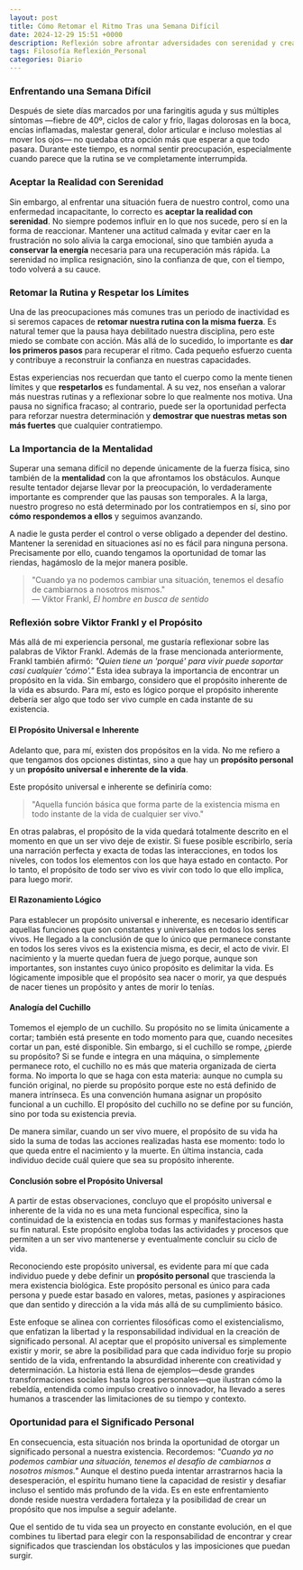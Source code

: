 ```yaml
---
layout: post
title: Cómo Retomar el Ritmo Tras una Semana Difícil
date: 2024-12-29 15:51 +0000
description: Reflexión sobre afrontar adversidades con serenidad y crear un propósito personal que trascienda la existencia.
tags: Filosofía Reflexión_Personal
categories: Diario
---
```


### Enfrentando una Semana Difícil

Después de siete días marcados por una faringitis aguda y sus múltiples síntomas —fiebre de 40º, ciclos de calor y frío, llagas dolorosas en la boca, encías inflamadas, malestar general, dolor articular e incluso molestias al mover los ojos— no quedaba otra opción más que esperar a que todo pasara. Durante este tiempo, es normal sentir preocupación, especialmente cuando parece que la rutina se ve completamente interrumpida.

### Aceptar la Realidad con Serenidad

Sin embargo, al enfrentar una situación fuera de nuestro control, como una enfermedad incapacitante, lo correcto es **aceptar la realidad con serenidad**. No siempre podemos influir en lo que nos sucede, pero sí en la forma de reaccionar. Mantener una actitud calmada y evitar caer en la frustración no solo alivia la carga emocional, sino que también ayuda a **conservar la energía** necesaria para una recuperación más rápida. La serenidad no implica resignación, sino la confianza de que, con el tiempo, todo volverá a su cauce.

### Retomar la Rutina y Respetar los Límites

Una de las preocupaciones más comunes tras un periodo de inactividad es si seremos capaces de **retomar nuestra rutina con la misma fuerza**. Es natural temer que la pausa haya debilitado nuestra disciplina, pero este miedo se combate con acción. Más allá de lo sucedido, lo importante es **dar los primeros pasos** para recuperar el ritmo. Cada pequeño esfuerzo cuenta y contribuye a reconstruir la confianza en nuestras capacidades.

Estas experiencias nos recuerdan que tanto el cuerpo como la mente tienen límites y que **respetarlos** es fundamental. A su vez, nos enseñan a valorar más nuestras rutinas y a reflexionar sobre lo que realmente nos motiva. Una pausa no significa fracaso; al contrario, puede ser la oportunidad perfecta para reforzar nuestra determinación y **demostrar que nuestras metas son más fuertes** que cualquier contratiempo.

### La Importancia de la Mentalidad

Superar una semana difícil no depende únicamente de la fuerza física, sino también de la **mentalidad** con la que afrontamos los obstáculos. Aunque resulte tentador dejarse llevar por la preocupación, lo verdaderamente importante es comprender que las pausas son temporales. A la larga, nuestro progreso no está determinado por los contratiempos en sí, sino por **cómo respondemos a ellos** y seguimos avanzando.

A nadie le gusta perder el control o verse obligado a depender del destino. Mantener la serenidad en situaciones así no es fácil para ninguna persona. Precisamente por ello, cuando tengamos la oportunidad de tomar las riendas, hagámoslo de la mejor manera posible. 

> "Cuando ya no podemos cambiar una situación, tenemos el desafío de cambiarnos a nosotros mismos."  
> — Viktor Frankl, *El hombre en busca de sentido*

### Reflexión sobre Viktor Frankl y el Propósito

Más allá de mi experiencia personal, me gustaría reflexionar sobre las palabras de Viktor Frankl. Además de la frase mencionada anteriormente, Frankl también afirmó: *"Quien tiene un 'porqué' para vivir puede soportar casi cualquier 'cómo'."* Esta idea subraya la importancia de encontrar un propósito en la vida. Sin embargo, considero que el propósito inherente de la vida es absurdo. Para mí, esto es lógico porque el propósito inherente debería ser algo que todo ser vivo cumple en cada instante de su existencia.

#### El Propósito Universal e Inherente

Adelanto que, para mí, existen dos propósitos en la vida. No me refiero a que tengamos dos opciones distintas, sino a que hay un **propósito personal** y un **propósito universal e inherente de la vida**.

Este propósito universal e inherente se definiría como:

> "Aquella función básica que forma parte de la existencia misma en todo instante de la vida de cualquier ser vivo."

En otras palabras, el propósito de la vida quedará totalmente descrito en el momento en que un ser vivo deje de existir. Si fuese posible escribirlo, sería una narración perfecta y exacta de todas las interacciones, en todos los niveles, con todos los elementos con los que haya estado en contacto. Por lo tanto, el propósito de todo ser vivo es vivir con todo lo que ello implica, para luego morir.

#### El Razonamiento Lógico

Para establecer un propósito universal e inherente, es necesario identificar aquellas funciones que son constantes y universales en todos los seres vivos. He llegado a la conclusión de que lo único que permanece constante en todos los seres vivos es la existencia misma, es decir, el acto de vivir. El nacimiento y la muerte quedan fuera de juego porque, aunque son importantes, son instantes cuyo único propósito es delimitar la vida. Es lógicamente imposible que el propósito sea nacer o morir, ya que después de nacer tienes un propósito y antes de morir lo tenías.

#### Analogía del Cuchillo

Tomemos el ejemplo de un cuchillo. Su propósito no se limita únicamente a cortar; también está presente en todo momento para que, cuando necesites cortar un pan, esté disponible. Sin embargo, si el cuchillo se rompe, ¿pierde su propósito? Si se funde e integra en una máquina, o simplemente permanece roto, el cuchillo no es más que materia organizada de cierta forma. No importa lo que se haga con esta materia: aunque no cumpla su función original, no pierde su propósito porque este no está definido de manera intrínseca. Es una convención humana asignar un propósito funcional a un cuchillo. El propósito del cuchillo no se define por su función, sino por toda su existencia previa.

De manera similar, cuando un ser vivo muere, el propósito de su vida ha sido la suma de todas las acciones realizadas hasta ese momento: todo lo que queda entre el nacimiento y la muerte. En última instancia, cada individuo decide cuál quiere que sea su propósito inherente.

#### Conclusión sobre el Propósito Universal

A partir de estas observaciones, concluyo que el propósito universal e inherente de la vida no es una meta funcional específica, sino la continuidad de la existencia en todas sus formas y manifestaciones hasta su fin natural. Este propósito engloba todas las actividades y procesos que permiten a un ser vivo mantenerse y eventualmente concluir su ciclo de vida. 

Reconociendo este propósito universal, es evidente para mí que cada individuo puede y debe definir un **propósito personal** que trascienda la mera existencia biológica. Este propósito personal es único para cada persona y puede estar basado en valores, metas, pasiones y aspiraciones que dan sentido y dirección a la vida más allá de su cumplimiento básico.

Este enfoque se alinea con corrientes filosóficas como el existencialismo, que enfatizan la libertad y la responsabilidad individual en la creación de significado personal. Al aceptar que el propósito universal es simplemente existir y morir, se abre la posibilidad para que cada individuo forje su propio sentido de la vida, enfrentando la absurdidad inherente con creatividad y determinación. La historia está llena de ejemplos—desde grandes transformaciones sociales hasta logros personales—que ilustran cómo la rebeldía, entendida como impulso creativo o innovador, ha llevado a seres humanos a trascender las limitaciones de su tiempo y contexto.

### Oportunidad para el Significado Personal

En consecuencia, esta situación nos brinda la oportunidad de otorgar un significado personal a nuestra existencia. Recordemos: *"Cuando ya no podemos cambiar una situación, tenemos el desafío de cambiarnos a nosotros mismos."* Aunque el destino pueda intentar arrastrarnos hacia la desesperación, el espíritu humano tiene la capacidad de resistir y desafiar incluso el sentido más profundo de la vida. Es en este enfrentamiento donde reside nuestra verdadera fortaleza y la posibilidad de crear un propósito que nos impulse a seguir adelante.

Que el sentido de tu vida sea un proyecto en constante evolución, en el que combines tu libertad para elegir con la responsabilidad de encontrar y crear significados que trasciendan los obstáculos y las imposiciones que puedan surgir.
